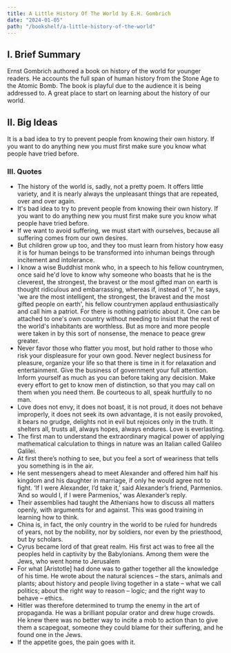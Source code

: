 ```yaml
---
title: A Little History Of The World by E.H. Gombrich
date: "2024-01-05"
path: "/bookshelf/a-little-history-of-the-world"
---
```

## I. Brief Summary
Ernst Gombrich authored a book on history of the world for younger readers. He accounts the full span of human history from the Stone Age to the Atomic Bomb. The book is playful due to the audience it is being addressed to. A great place to start on learning about the history of our world.

## II. Big Ideas
It is a bad idea to try to prevent people from knowing their own history. If you want to do anything new you must first make sure you know what people have tried before.

### III. Quotes
- The history of the world is, sadly, not a pretty poem. It offers little variety, and it is nearly always the unpleasant things that are repeated, over and over again.
- It's bad idea to try to prevent people from knowing their own history. If you want to do anything new you must first make sure you know what people have tried before.
- If we want to avoid suffering, we must start with ourselves, because all suffering comes from our own desires.
- But children grow up too, and they too must learn from history how easy it is for human beings to be transformed into inhuman beings through incitement and intolerance.
- I know a wise Buddhist monk who, in a speech to his fellow countrymen, once said he'd love to know why someone who boasts that he is the cleverest, the strongest, the bravest or the most gifted man on earth is thought ridiculous and embarrassing, whereas if, instead of 'I', he says, 'we are the most intelligent, the strongest, the bravest and the most gifted people on earth', his fellow countrymen applaud enthusiastically and call him a patriot. For there is nothing patriotic about it. One can be attached to one's own country without needing to insist that the rest of the world's inhabitants are worthless. But as more and more people were taken in by this sort of nonsense, the menace to peace grew greater.
- Never favor those who flatter you most, but hold rather to those who risk your displeasure for your own good. Never neglect business for pleasure, organize your life so that there is time in it for relaxation and entertainment. Give the business of government your full attention. Inform yourself as much as you can before taking any decision. Make every effort to get to know men of distinction, so that you may call on them when you need them. Be courteous to all, speak hurtfully to no man.
- Love does not envy, it does not boast, it is not proud, it does not behave improperly, it does not seek its own advantage, it is not easily provoked, it bears no grudge, delights not in evil but rejoices only in the truth. It shelters all, trusts all, always hopes, always endures. Love is everlasting.
- The first man to understand the extraordinary magical power of applying mathematical calculation to things in nature was an Italian called Galileo Galilei.
- At first there’s nothing to see, but you feel a sort of weariness that tells you something is in the air.
- He sent messengers ahead to meet Alexander and offered him half his kingdom and his daughter in marriage, if only he would agree not to fight. ‘If I were Alexander, I’d take it,’ said Alexander’s friend, Parmenios. ’And so would I, if I were Parmenios,’ was Alexander’s reply.
- Their assemblies had taught the Athenians how to discuss all matters openly, with arguments for and against. This was good training in learning how to think.
- China is, in fact, the only country in the world to be ruled for hundreds of years, not by the nobility, nor by soldiers, nor even by the priesthood, but by scholars.
- Cyrus became lord of that great realm. His first act was to free all the peoples held in captivity by the Babylonians. Among them were the Jews, who went home to Jerusalem
- For what [Aristotle] had done was to gather together all the knowledge of his time. He wrote about the natural sciences – the stars, animals and plants; about history and people living together in a state – what we call politics; about the right way to reason – logic; and the right way to behave – ethics.
- Hitler was therefore determined to trump the enemy in the art of propaganda. He was a brilliant popular orator and drew huge crowds. He knew there was no better way to incite a mob to action than to give them a scapegoat, someone they could blame for their suffering, and he found one in the Jews.
- If the appetite goes, the pain goes with it.